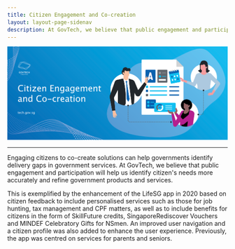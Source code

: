 ```yaml
---
title: Citizen Engagement and Co-creation
layout: layout-page-sidenav
description: At GovTech, we believe that public engagement and participation helps us to identify citizen needs more accurately and refine government digital solutions.
---
```


![Citizen Engagement and Co-creation](/assets/img/digital-transformation/Citizen-engagement-and-cocreation-header-banner.png)

---

Engaging citizens to co-create solutions can help governments identify delivery gaps in government services. At GovTech, we believe that public engagement and participation will help us identify citizen's needs more accurately and refine government products and services. 

This is exemplified by the enhancement of the LifeSG app in 2020 based on citizen feedback to include personalised services such as those for job hunting, tax management and CPF matters, as well as to include benefits for citizens in the form of SkillFuture credits, SingaporeRediscover Vouchers and MINDEF Celebratory Gifts for NSmen. An improved user navigation and a citizen profile was also added to enhance the user experience. Previously, the app was centred on services for parents and seniors. 
